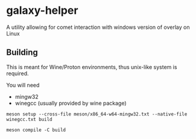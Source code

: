 # galaxy-helper

A utility allowing for comet interaction with windows version of overlay on Linux


## Building

This is meant for Wine/Proton environments, thus unix-like system is required.

You will need
- mingw32
- winegcc (usually provided by wine package)

```
meson setup --cross-file meson/x86_64-w64-mingw32.txt --native-file winegcc.txt build
```

```
meson compile -C build
```
